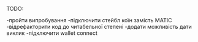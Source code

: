 TODO:

-пройти випробування
-підключити стейбл коїн замість MATIC
-відрефакторити код до читабельної степені
-додати можливість дати виклик
-підключити wallet connect